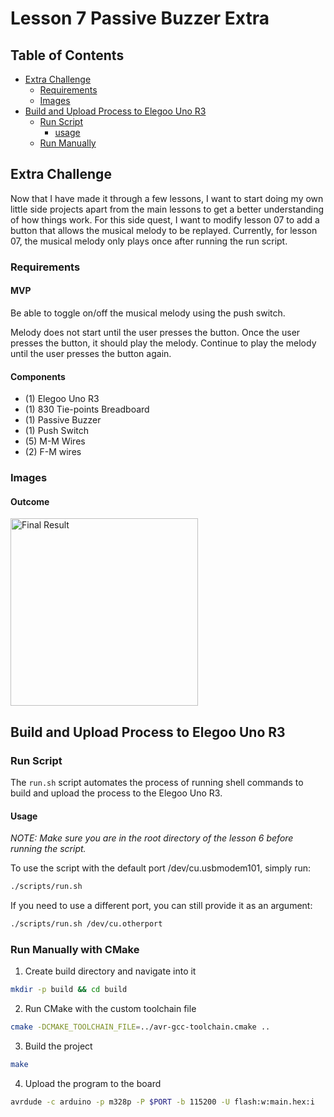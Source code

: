 # Lesson 7 Passive Buzzer Extra 

## Table of Contents
- [Extra Challenge](#extra-challenge)
    - [Requirements](#requirements)
    - [Images](#images)
- [Build and Upload Process to Elegoo Uno R3](#build-and-upload-process-to-elegoo-uno-r3)
    - [Run Script](#run-script)
        - [usage](#usage)
    - [Run Manually](#run-manually-with-cmake)

## Extra Challenge

Now that I have made it through a few lessons, I want to start doing my own little side projects apart
from the main lessons to get a better understanding of how things work. For this side quest,
I want to modify lesson 07 to add a button that allows the musical melody to be replayed. Currently,
for lesson 07, the musical melody only plays once after running the run script.

### Requirements

#### MVP

Be able to toggle on/off the musical melody using the push switch.

Melody does not start until the user presses the button. Once the user presses the button, it should play
the melody. Continue to play the melody until the user presses the button again. 

#### Components

- (1) Elegoo Uno R3
- (1) 830 Tie-points Breadboard
- (1) Passive Buzzer
- (1) Push Switch
- (5) M-M Wires
- (2) F-M wires

### Images

#### Outcome

<img src="./images/outcome_1.png" alt="Final Result" width="300">

## Build and Upload Process to Elegoo Uno R3

### Run Script

The `run.sh` script automates the process of running shell commands to build and upload the process 
to the Elegoo Uno R3. 

#### Usage

*NOTE: Make sure you are in the root directory of the lesson 6 before running the script.*

To use the script with the default port /dev/cu.usbmodem101, simply run:

```sh 
./scripts/run.sh
```

If you need to use a different port, you can still provide it as an argument:

```sh 
./scripts/run.sh /dev/cu.otherport
```

### Run Manually with CMake

1. Create build directory and navigate into it

```sh 
mkdir -p build && cd build
```

2. Run CMake with the custom toolchain file

```sh 
cmake -DCMAKE_TOOLCHAIN_FILE=../avr-gcc-toolchain.cmake ..
```

3. Build the project

```sh 
make
```

4. Upload the program to the board

```sh 
avrdude -c arduino -p m328p -P $PORT -b 115200 -U flash:w:main.hex:i
```
